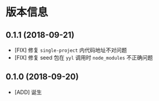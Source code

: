 # 版本信息
## 0.1.1 (2018-09-21)
* [FIX] 修复 `single-project` 内代码地址不对问题
* [FIX] 修复 seed 包在 `yyl` 调用时 `node_modules` 不正确问题

## 0.1.0 (2018-09-20)
* [ADD] 诞生
